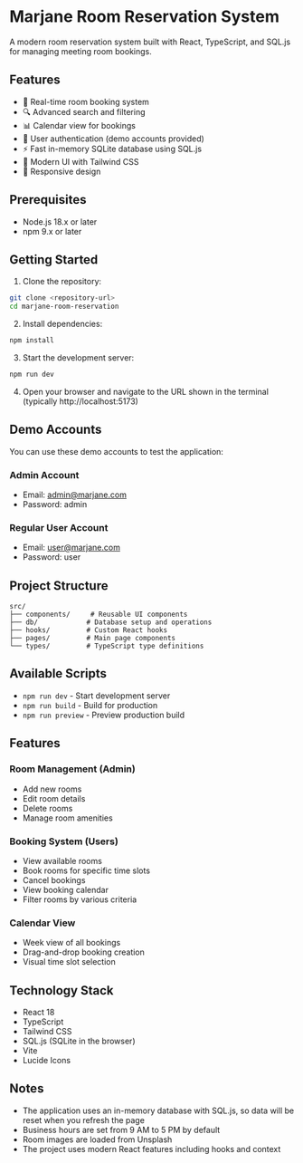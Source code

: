 # Marjane Room Reservation System

A modern room reservation system built with React, TypeScript, and SQL.js for managing meeting room bookings.

## Features

- 📅 Real-time room booking system
- 🔍 Advanced search and filtering
- 📊 Calendar view for bookings
- 👥 User authentication (demo accounts provided)
- ⚡ Fast in-memory SQLite database using SQL.js
- 🎨 Modern UI with Tailwind CSS
- 📱 Responsive design

## Prerequisites

- Node.js 18.x or later
- npm 9.x or later

## Getting Started

1. Clone the repository:
```bash
git clone <repository-url>
cd marjane-room-reservation
```

2. Install dependencies:
```bash
npm install
```

3. Start the development server:
```bash
npm run dev
```

4. Open your browser and navigate to the URL shown in the terminal (typically http://localhost:5173)

## Demo Accounts

You can use these demo accounts to test the application:

### Admin Account
- Email: admin@marjane.com
- Password: admin

### Regular User Account
- Email: user@marjane.com
- Password: user

## Project Structure

```
src/
├── components/     # Reusable UI components
├── db/            # Database setup and operations
├── hooks/         # Custom React hooks
├── pages/         # Main page components
└── types/         # TypeScript type definitions
```

## Available Scripts

- `npm run dev` - Start development server
- `npm run build` - Build for production
- `npm run preview` - Preview production build

## Features

### Room Management (Admin)
- Add new rooms
- Edit room details
- Delete rooms
- Manage room amenities

### Booking System (Users)
- View available rooms
- Book rooms for specific time slots
- Cancel bookings
- View booking calendar
- Filter rooms by various criteria

### Calendar View
- Week view of all bookings
- Drag-and-drop booking creation
- Visual time slot selection

## Technology Stack

- React 18
- TypeScript
- Tailwind CSS
- SQL.js (SQLite in the browser)
- Vite
- Lucide Icons

## Notes

- The application uses an in-memory database with SQL.js, so data will be reset when you refresh the page
- Business hours are set from 9 AM to 5 PM by default
- Room images are loaded from Unsplash
- The project uses modern React features including hooks and context